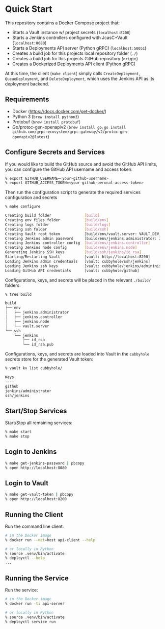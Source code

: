# Quick Start

This repository contains a Docker Compose project that:
 
- Starts a Vault instance w/ project secrets (`localhost:8200`)
- Starts a Jenkins controllers configured with JcasC+Vault  (`localhost:8080`)
- Starts a Deployments API server (Python gRPC) (`localhost:50051`)
- Creates a build job for this projects local repository folder (`./`)
- Creates a build job for this projects GitHub repository (`origin`)
- Creates a Dockerized Deployments API client (Python gRPC)

At this time, the client (`make client`) simply calls `CreateDeployment`, `QueueDeployment`, and `DeleteDeployment`, which uses the Jenkins API as its deployment backend.

## Requirements

- Docker (https://docs.docker.com/get-docker/)
- Python 3 (`brew install python3`)
- Protobuf (`brew install protobuf`)
- Go/protoc-gen-openapiv2 (`brew install go;go install github.com/grpc-ecosystem/grpc-gateway/v2/protoc-gen-openapiv2@latest`)

## Configure Secrets and Services

If you would like to build the GitHub source and avoid the GitHub API limits, you can configure the GitHub API username and access token:

```bash
% export GITHUB_USERNAME=<your-github-username>
% export GITHUB_ACCESS_TOKEN=<your-github-peronal-access-token>
```

Then run the configuration script to generate the required services configuration and secrets

```bash
% make configure

Creating build folder               [build]
Creating env files folder           [build/env]
Creating logs folder                [build/logs]
Creating ssh folder                 [build/ssh]
Creating Vault root token           [build/env/vault.server: VAULT_DEV_ROOT_TOKEN_ID]
Creating Jenkins admin password     [build/env/jenkins.administrator: JENKINS_ADMIN_USERNAME]
Creating Jenkins controller config  [build/env/jenkins.controller]
Creating Jenkins node config        [build/env/jenkins.node]
Generating Jenkins SSH keys         [build/ssh/jenkins/id_rsa]
Starting/Restarting Vault           [vault: http://localhost:8200]
Loading Jenkins admin credentuals   [vault: cubbyhole/ssh/jenkins]
Loading Jenkins ssh keys            [vault: cubbyhole/jenkins/admininistrator]
Loading GitHub API credentials      [vault: cubbyhole/github]
```

Configurations, keys, and secrets will be placed in the relevant `./build/` folders:

```bash
% tree build

build
├── env
│   ├── jenkins.administrator
│   ├── jenkins.controller
│   ├── jenkins.node
│   └── vault.server
└── ssh
    └── jenkins
        ├── id_rsa
        └── id_rsa.pub
```

Configurations, keys, and secrets are loaded into Vault in the `cubbyhole` secrets store for the generated Vault token:

```bash
% vault kv list cubbyhole/

Keys
----
github
jenkins/administrator
ssh/jenkins
```

## Start/Stop Services

Start/Stop all remaining services:

```bash
% make start
% make stop
```

## Login to Jenkins

```bash
% make get-jenkins-password | pbcopy
% open http://localhost:8080
```

## Login to Vault

```bash
% make get-vault-token | pbcopy
% open http://localhost:8200
```

## Running the Client

Run the command line client:

```bash
# in the Docker image
% docker run --net=host api-client --help

# or locally in Python
% source .venv/bin/activate
% deployctl --help
...
```

## Running the Service

Run the service:

```bash
# in the Docker image
% docker run -ti api-server

# or locally in Python
% source .venv/bin/activate
% deployctl service run
```
